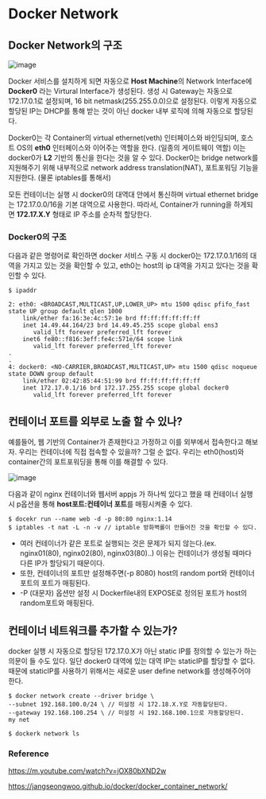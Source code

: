 # Docker Network 


## Docker Network의 구조
![image](https://user-images.githubusercontent.com/31172248/137865000-d5c5847f-6f0f-4d6f-a802-fa9169090bfb.png)

Docker 서비스를 설치하게 되면 자동으로 **Host Machine**의 Network Interface에 **Docker0** 라는 Virtural Interface가 생성된다. 생성 시 Gateway는 자동으로 172.17.0.1로 설정되며, 16 bit netmask(255.255.0.0)으로 설정된다. 
이렇게 자동으로 할당된 IP는 DHCP를 통해 받는 것이 아닌 docker 내부 로직에 의해 자동으로 할당된다.

Docker0는 각 Container의 virtual ethernet(veth) 인터페이스와 바인딩되며, 호스트 OS의 **eth0** 인터페이스와 이어주는 역할을 한다. (일종의 게이트웨이 역할) 이는 docker0가 **L2** 기반의 통신을 한다는 것을 알 수 있다.
Docker0는 bridge network를 지원해주기 위해 내부적으로 network address translation(NAT), 포트포워딩 기능을 지원한다. (물론 iptables를 통해서)

모든 컨테이너는 실행 시 docker0의 대역대 안에서 통신하며 virtual ethernet bridge는 172.17.0.0/16을 기본 대역으로 사용한다. 따라서, Container가 running을 하게되면 **172.17.X.Y** 형태로 IP 주소를 순차적 할당한다.


### Docker0의 구조
다음과 같은 명령어로 확인하면 docker 서비스 구동 시 docker0는 172.17.0.1/16의 대역을 가지고 있는 것을 확인할 수 있고, eth0는 host의 ip 대역을 가지고 있다는 것을 확인할 수 있다.
```docker
$ ipaddr

2: eth0: <BROADCAST,MULTICAST,UP,LOWER_UP> mtu 1500 qdisc pfifo_fast state UP group default qlen 1000
    link/ether fa:16:3e:4c:57:1e brd ff:ff:ff:ff:ff:ff
    inet 14.49.44.164/23 brd 14.49.45.255 scope global ens3
       valid_lft forever preferred_lft forever
    inet6 fe80::f816:3eff:fe4c:571e/64 scope link
       valid_lft forever preferred_lft forever
.
.
4: docker0: <NO-CARRIER,BROADCAST,MULTICAST,UP> mtu 1500 qdisc noqueue state DOWN group default
    link/ether 02:42:85:44:51:99 brd ff:ff:ff:ff:ff:ff
    inet 172.17.0.1/16 brd 172.17.255.255 scope global docker0
       valid_lft forever preferred_lft forever
```

## 컨테이너 포트를 외부로 노출 할 수 있나?
예를들어, 웹 기반의 Container가 존재한다고 가정하고 이를 외부에서 접속한다고 해보자. 우리는 컨테이너에 직접 접속할 수 있을까? 그럴 순 없다. 우리는 eth0(host)와 container간의 포트포워딩을 통해 이를 해결할 수 있다.


![image](https://user-images.githubusercontent.com/31172248/137865094-49773c22-8061-44fc-93ed-29b1de7818f5.png)


다음과 같이 nginx 컨테이너와 웹서버 appjs 가 하나씩 있다고 했을 때 컨테이너 실행 시 p옵션을 통해 **host포트:컨테이너 포트**를 매핑시켜줄 수 있다. 
```docker
$ docekr run --name web -d -p 80:80 nginx:1.14
$ iptables -t nat -L -n -v // iptable 방화벽롤이 만들어진 것을 확인할 수 있다.
```
* 여러 컨테이너가 같은 포트로 실행되는 것은 문제가 되지 않는다.(ex. nginx01(80), nginx02(80), nginx03(80)..) 이유는 컨테이너가 생성될 때마다 다른 IP가 할당되기 때문이다.
* 또한, 컨테이너의 포트만 설정해주면(-p 8080) host의 random port와 컨테이너 포트의 포트가 매핑된다.
* -P (대문자) 옵션만 설정 시 Dockerfile내의 EXPOSE로 정의된 포트가 host의 random포트와 매핑된다.

## 컨테이너 네트워크를 추가할 수 있는가?
docker 실행 시 자동으로 할당된 172.17.0.X가 아닌 static IP를 정의할 수 있는가 하는 의문이 들 수도 있다.
일단 docker0 대역에 있는 대역 IP는 staticIP를 할당할 수 없다. 때문에 staticIP를 사용하기 위해서는 새로운 user define network를 생성해주어야 한다.

```docker
$ docker network create --driver bridge \
--subnet 192.168.100.0/24 \ // 미설정 시 172.18.X.Y로 자동할당된다.
--gateway 192.168.100.254 \ // 미설정 시 192.168.100.1으로 자동할당된다.
my net

$ dockerk network ls
```


### Reference

https://m.youtube.com/watch?v=jOX80bXND2w

https://jangseongwoo.github.io/docker/docker_container_network/
